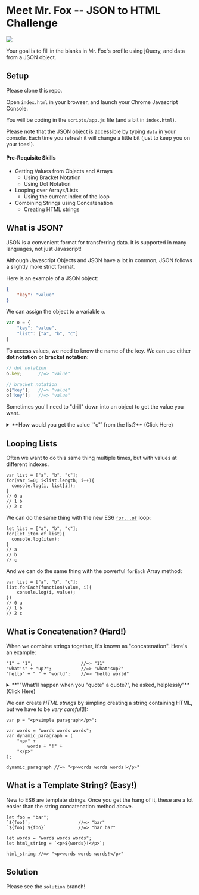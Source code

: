 # Meet Mr. Fox -- JSON to HTML Challenge

<img src="https://media.giphy.com/media/10ZhR5rwzcSnyU/giphy.gif" placeholder="mr fox">

Your goal is to fill in the blanks in Mr. Fox's profile using jQuery, and data from a JSON object.

## Setup
Please clone this repo.

Open `index.html` in your browser, and launch your Chrome Javascript Console.

You will be coding in the `scripts/app.js` file (and a bit in `index.html`).

Please note that the JSON object is accessible by typing `data` in your console. Each time you refresh it will change a little bit (just to keep you on your toes!).

#### Pre-Requisite Skills
* Getting Values from Objects and Arrays
    - Using Bracket Notation
    - Using Dot Notation
* Looping over Arrays/Lists
    - Using the current index of the loop
* Combining Strings using Concatenation
    - Creating HTML strings

## What is JSON?
JSON is a convenient format for transferring data. It is supported in many languages, not just Javascript!

Although Javascript Objects and JSON have a lot in common, JSON follows a slightly more strict format.

Here is an example of a JSON object:

``` json
{
    "key": "value"
}
```

We can assign the object to a variable `o`.

```js
var o = {
    "key": "value",
    "list": ["a", "b", "c"]
}
```

To access values, we need to know the name of the key. We can use either **dot notation** or **bracket notation**:
``` js
// dot notation
o.key;      //=> "value"

// bracket notation
o["key"];   //=> "value"
o['key'];   //=> "value"
```

Sometimes you'll need to "drill" down into an object to get the value you want.

<details>
<summary>**How would you get the value `"c"` from the list?** (Click Here)</summary>
<br>
```js
o.list[2];      //=> "c"
o["list"][2];   //=> "c"
o['list'][2];   //=> "c"
o["list"]["2"]; //=> "c"
o['list']['2']; //=> "c"
```

But note that `o.list.2` will *never* work. Why is that?
</details>

## Looping Lists
Often we want to do this same thing multiple times, but with values at different indexes.

```
var list = ["a", "b", "c"];
for(var i=0; i<list.length; i++){
  console.log(i, list[i]);
}
// 0 a
// 1 b
// 2 c
```

We can do the same thing with the new ES6 [`for...of`](https://developer.mozilla.org/en-US/docs/Web/JavaScript/Reference/Statements/for...of) loop:

```
let list = ["a", "b", "c"];
for(let item of list){
  console.log(item);
}
// a
// b
// c
```

And we can do the same thing with the powerful `forEach` Array method:
```
var list = ["a", "b", "c"];
list.forEach(function(value, i){
    console.log(i, value);
})
// 0 a
// 1 b
// 2 c
```


## What is Concatenation? (Hard!)
When we combine strings together, it's known as "concatenation". Here's an example:

```
"1" + "1";                  //=> "11"
"what's" + "up?";           //=> "what'sup?"
"hello" + " " + "world";    //=> "hello world"
```

<details>
<summary>**""What'll happen when you "quote" a quote?", he asked, helplessly"** (Click Here)</summary>
<br>
```js
'this "works"'
"and this'll work"
'but don't do this!' // SyntaxError
"He said \"don't\" do this, but I'm clever" // escape inner quotes with forward slash
```
</details>

We can create *HTML strings* by simpling creating a string containing HTML, but we have to be *very careful*(!):

```
var p = "<p>simple paragraph</p>";

var words = "words words words";
var dynamic_paragraph = (
    "<p>" +
        words + "!" +
    "</p>"
);

dynamic_paragraph //=> "<p>words words words!</p>"
```

## What is a Template String? (Easy!)
New to ES6 are template strings. Once you get the hang of it, these are a lot easier than the string concatenation method above.

```
let foo = "bar";
`${foo}`;                  //=> "bar"
`${foo} ${foo}`            //=> "bar bar"
```

```
let words = "words words words";
let html_string = `<p>${words}!</p>`;

html_string //=> "<p>words words words!</p>"
```

## Solution
Please see the `solution` branch!
